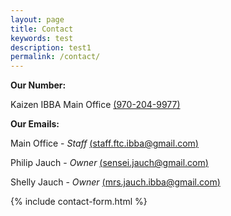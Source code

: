 ```yaml
---
layout: page
title: Contact
keywords: test
description: test1
permalink: /contact/
---
```



**Our Number:**

Kaizen IBBA Main Office [(970-204-9977)](tel:+19702049977)

**Our Emails:**

Main Office - *Staff* [(staff.ftc.ibba@gmail.com)](javascript:void(location.href='mailto:'+String.fromCharCode(115,116,97,102,102,46,102,116,99,46,105,98,98,97,64,103,109,97,105,108,46,99,111,109)))

Philip Jauch - *Owner* [(sensei.jauch@gmail.com)](javascript:void(location.href='mailto:'+String.fromCharCode(115,101,110,115,101,105,46,106,97,117,99,104,64,103,109,97,105,108,46,99,111,109)))

Shelly Jauch - *Owner* [(mrs.jauch.ibba@gmail.com)](javascript:void(location.href='mailto:'+String.fromCharCode(109,114,115,46,106,97,117,99,104,46,105,98,98,97,64,103,109,97,105,108,46,99,111,109)))

{% include contact-form.html %}
